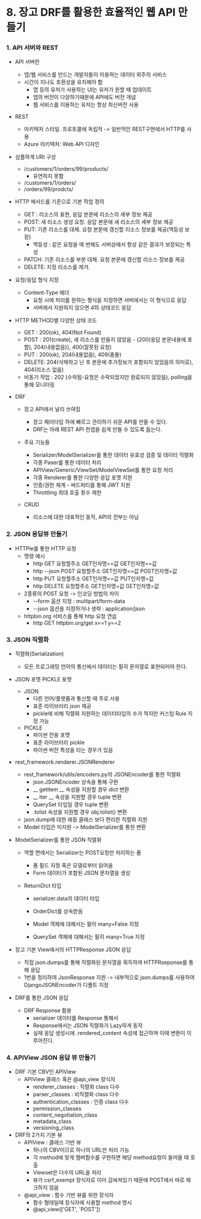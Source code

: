# 8. 장고 DRF를 활용한 효율적인 웹 API 만들기

### 1. API 서버와 REST

- API 서버란

  - 앱/웹 서비스를 만드는 개발자들이 이용하는 데이터 위주의 서비스
  - 시간이 지나도 호환성을 유지해야 함
    - 앱 등의 유저가 사용하는 UI는 유저가 원할 때 업데이트
    - 앱의 버전이 다양하기때문에 API에도 버전 개념
    - 웹 서비스를 이용하는 유저는 항상 최신버전 사용

- REST

  - 아키텍처 스타일. 프로토콜에 독립적 -> 일반적인 REST구현에서 HTTP를 사용
  - Azure 아키텍처: Web API 디자인

- 심플하게 URI 구성

  - /customers/1/orders/99/products/ 
    -  유연하지 못함
  - /customers/1/orders/
  - /orders/99/prodcts/

- HTTP 메서드를 기준으로 기본 작업 정의

  - GET :  리소스의 표현, 응답 본문에 리소스의 세부 정보 제공
  - POST: 새 리소스 생성 요청. 응답 본문에 새 리소스의 세부 정보 제공
  - PUT: 기존 리소스를 대체. 요청 본문에 갱신할  리소스 정보를 제공(멱등성 보장)
    - 멱등성 : 같은 요청을 매 번해도 서버상에서 항상 같은 결과가 보장되는 특성
  - PATCH: 기존 리소스를 부분 대체. 요청 본문에 갱신할 리소스 정보를 제공
  - DELETE: 지정 리소스를 제거.

- 요청/응답 형식 지정

  - Content-Type 헤더
    - 요청 시에 처리를 원하는 형식을 지정하면 서버에서는 이 형식으로 응답
    - 서버에서 지원하지 않으면 415 상태코드 응답

- HTTP METHOD별 다양한 상태 코드

  - GET : 200(ok), 404(Not Found)
  - POST : 201(create), 새 리소스를 만들지 않았음 - {200(응답 본문내용에 포함), 204(내용없음)}, 400(잘못된 요청)
  - PUT : 200(ok), 204(내용없음), 409(충돌)
  - DELETE: 204(삭제하고 난 후 본문에 추가정보가 포함되지 않았음의 의미로), 404(리소스 없음)
  - 비동기 작업 : 202 (수락됨-요청은 수락되었지만 완료되지 않았음), polling을 통해 모니터링

- DRF

  - 장고 API에서 널리 쓰여짐

    - 장고 패러다임 하에 빠르고 관리하기 쉬운 API를 만들 수 있다.
    - DRF는 아래 REST API 컨셉을 쉽게 만들 수 있도록 돕는다.

  - 주요 기능들

    - Serializer/ModelSerializer를 통한 데이터 유효성 검증 및 데이터 직렬화
    - 각종 Paser를 통한 데이터 처리
    - APIView/Generic/ViewSet/ModelViewSet를 통한 요청 처리
    - 각종  Renderer를 통한 다양한 응답 포맷 지원
    - 인증/권한 체계 - 써드파티를 통해 JWT 지원
    - Throttling 최대 호출 횟수 제한

  - CRUD

    - 리소스에 대한 대표적인 동작, API의 전부는 아님

    

### 2. JSON 응답뷰 만들기

- HTTPie를 통한 HTTP 요청
  - 명령 예시
    - http GET 요청할주소 GET인자명==값 GET인자명==값
    - http --json POST 요청할주소 GET인자명==값 POST인자명=값
    - http PUT 요청할주소 GET인자명==값 PUT인자명=값
    - http DELETE 요청할주소 GET인자명=값 GET인자명=값
  - 2종류의 POST 요청 -> 인코딩 방법의 차이
    - --form 옵션 지정 : multipart/form-data
    - --json 옵션을 지정하거나 생략 : application/json
  - httpbin.org 서비스를 통해 http 요청 연습
    - http GET httpbin.org/get x==1 y==2



### 3. JSON 직렬화

- 직렬화(Serialization)

  - 모든 프로그래밍 언어의 통신에서 데이터는 필히 문자열로 표현되어야 한다.

- JSON 포멧 PICKLE 포멧

  - JSON
    - 다른 언어/플랫폼과 통신할 때 주로 사용
    - 표준 라이브러리 json 제공
    - pickle에 비해 직렬화 지원하는 데이터타입의 수가 적지만 커스텁 Rule 지정 가능
  - PICKLE
    - 파이썬 전용 포맷
    - 표준 라이브러리 pickle
    - 파이썬 버전 특성을 타는 경우가 있음

- rest_framework.renderer.JSONRenderer

  - rest_framework/utils/encoders.py의 JSONEncoder를 통한 직렬화
    - json.JSONEncoder 상속을 통해 구현
    - __ getitem __ 속성을 지원할 경우 dict 변환
    - __ iter __ 속성을 지원할 경우 tuple 변환
    - QuerySet 타입일 경우 tuple 변환
    - .tolist 속성을 지원할 경우 obj.tolist() 변환
  - json.dump에 대한 래핑  클래스 보다 편리한 직렬화 지원
  - Model 타입은 미지원 -> ModelSerializer를 통한 변환

- ModelSerializer를 통한 JSON 직렬화

  - 역할 면에서는 Serializer는 POST요청만 처리하는 폼

    - 폼 필드 지정 혹은 모델로부터 읽어옴
    - Form 데이터가 포함된 JSON 문자열을 생성

  - ReturnDict 타입

    - serializer.data의 데이터 타입

    - OrderDict를 상속받음

      

    - Model 객체에 대해서는 필이 many=False 지정

    - QuerySet 객체에 대해서는 필히 many=True 지정

- 장고 기본 View에서의 HTTPResponse JSON 응답

  - 직접 json.dumps를 통해 직렬화된 문자열을 획득하여 HTTPRseponse를 통해 응답
  - 1번을 정리하여 JsonResponse 지원 -> 내부적으로 json.dumps를 사용하여 DjangoJSONEncoder가 디폴트 지정

- DRF를 통한 JSON 응답

  - DRF Response 활용
    - serializer 데이터를 Response 통해서
    - Response에서는 JSON 직렬화가 Lazy하게 동작
    - 실제 응답 생성시에 .rendered_content 속성에 접근하며 이때 변환이 이루어진다.



### 4. APIView JSON 응답 뷰 만들기

- DRF 기본 CBV인 APIView
  - APIView 클래스 혹은  @api_view 장식자
    - renderer_classes : 직렬화 class 다수
    - parser_classes : 비직렬화 class 다수
    - authentication_classes : 인증 class 다수
    - permission_classes
    - content_negotiation_class
    - metadata_class
    - versioning_class
- DRF의 2가지 기본 뷰
  - APIView : 클래스 기반 뷰
    - 하나의 CBV이므로 하나의 URL만 처리 가능
    - 각 method에 맞게 멤버함수를 구현하면 해당 method요청이 들어올 때 호출
    - Viewset은 다수의 URL을 처리
    - 뷰가 csrf_exempt  장식자로 이미 감싸져있기 때문에 POST에서 따로 체크하지 않음
  - @api_view : 함수 기반 뷰를 위한 장식자
    - 함수 형태일때 장식자에 사용할 method 명시
    - @api_view(['GET', 'POST'])

